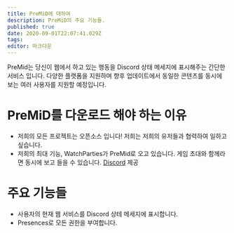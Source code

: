 ```yaml
---
title: PreMiD에 대하여
description: PreMiD의 주요 기능들.
published: true
date: 2020-09-01T22:07:41.029Z
tags:
editor: 마크다운
---
```


PreMid는 당신이 웹에서 하고 있는 행동을 Discord 상태 메세지에 표시해주는 간단한 서비스 입니다. 다양한 플랫폼을 지원하며 향후 업데이트에서 동일한 콘텐츠를 동시에 보는 여러 사용자를 지원할 예정입니다.

# PreMiD를 다운로드 해야 하는 이유
- 저희의 모든 프로젝트는 오픈소스 입니다! 저희는 저희의 유저들과 협력하여 일하고 싶습니다.
- 저희의 최대 기능, WatchParties가 PreMid로 오고 있습니다. 게임 초대와 함께라면 동시에 보고 들을 수 있습니다. [Discord](https://discordapp.com/) 제공

# 주요 기능들
- 사용자의 현재 웹 서비스를 Discord 상테 메세지에 표시합니다.
- Presences로 모든 권한을 부여합니다.